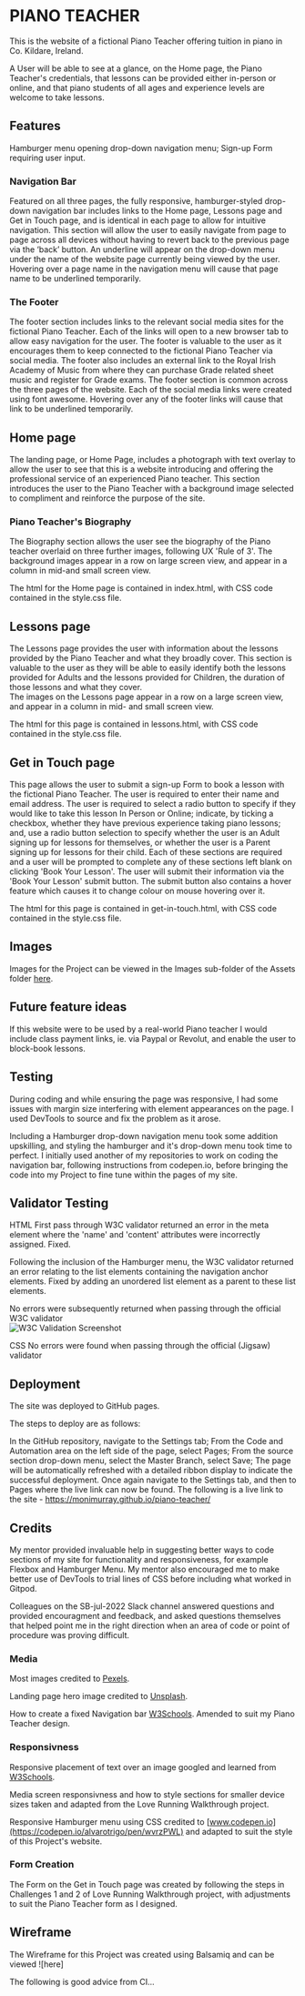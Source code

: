 # PIANO TEACHER

This is the website of a fictional Piano Teacher offering tuition in piano in Co. Kildare, Ireland.

A User will be able to see at a glance, on the Home page, the Piano Teacher's credentials, that lessons can be provided either in-person or online, and that piano students of all ages and experience levels are welcome to take lessons.


## Features

Hamburger menu opening drop-down navigation menu; Sign-up Form requiring user input.

### Navigation Bar

Featured on all three pages, the fully responsive, hamburger-styled drop-down navigation bar includes links to the Home page, Lessons page and Get in Touch page, and is identical in each page to allow for intuitive navigation.
This section will allow the user to easily navigate from page to page across all devices without having to revert back to the previous page via the ‘back’ button.
An underline will appear on the drop-down menu under the name of the website page currently being viewed by the user.
Hovering over a page name in the navigation menu will cause that page name to be underlined temporarily.

### The Footer

The footer section includes links to the relevant social media sites for the fictional Piano Teacher. Each of the links will open to a new browser tab to allow easy navigation for the user.
The footer is valuable to the user as it encourages them to keep connected to the fictional Piano Teacher via social media.  The footer also includes an external link to the Royal Irish Academy of Music from where they can purchase Grade related sheet music and register for Grade exams. The footer section is common across the three pages of the website.
Each of the social media links were created using font awesome.  Hovering over any of the footer links will cause that link to be underlined temporarily.

## Home page 

The landing page, or Home Page, includes a photograph with text overlay to allow the user to see that this is a website introducing and offering the professional service of an experienced Piano teacher.
This section introduces the user to the Piano Teacher with a background image selected to compliment and reinforce the purpose of the site.


### Piano Teacher's Biography

The Biography section allows the user see the biography of the Piano teacher overlaid on three further images, following UX 'Rule of 3'. 
The background images appear in a row on large screen view, and appear in a column in mid-and small screen view.

The html for the Home page is contained in index.html, with CSS code contained in the style.css file.

## Lessons page

The Lessons page provides the user with information about the lessons provided by the Piano Teacher and what they broadly cover.
This section is valuable to the user as they will be able to easily identify both the lessons provided for Adults and the lessons provided for Children, the duration of those lessons and what they cover.  
The images on the Lessons page appear in a row on a large screen view, and appear in a column in mid- and small screen view.

The html for this page is contained in lessons.html, with CSS code contained in the style.css file.

## Get in Touch page

This page allows the user to submit a sign-up Form to book a lesson with the fictional Piano Teacher.  The user is required to enter their name and email address.  The user is required to select a radio button to specify if they would like to take this lesson In Person or Online; indicate, by ticking a checkbox, whether they have previous experience taking piano lessons; and, use a radio button selection to specify whether the user is an Adult signing up for lessons for themselves, or whether the user is a Parent signing up for lessons for their child.  Each of these sections are required and a user will be prompted to complete any of these sections left blank on clicking 'Book Your Lesson'.  The user will submit their information via the 'Book Your Lesson' submit button.  The submit button also contains a hover feature which causes it to change colour on mouse hovering over it.

The html for this page is contained in get-in-touch.html, with CSS code contained in the style.css file.

## Images

Images for the Project can be viewed in the Images sub-folder of the Assets folder [here](assets/images).

## Future feature ideas

If this website were to be used by a real-world Piano teacher I would include class payment links, ie. via Paypal or Revolut, and enable the user to block-book lessons.


## Testing

During coding and while ensuring the page was responsive, I had some issues with margin size interfering with element appearances on the page.  I used DevTools to source and fix the problem as it arose.

Including a Hamburger drop-down navigation menu took some addition upskilling, and styling the hamburger and it's drop-down menu took time to perfect.  I initially used another of my repositories to work on coding the navigation bar, following instructions from codepen.io, before bringing the code into my Project to fine tune within the pages of my site.

<!-- In this section, you need to convince the assessor that you have conducted enough testing to legitimately believe that the site works well. Essentially, in this part you will want to go over all of your project’s features and ensure that they all work as intended, with the project providing an easy and straightforward way for the users to achieve their goals.

In addition, you should mention in this section how your project looks and works on different browsers and screen sizes.

You should also mention in this section any interesting bugs or problems you discovered during your testing, even if you haven't addressed them yet.

If this section grows too long, you may want to split it off into a separate file and link to it from here. -->

## Validator Testing

HTML
First pass through W3C validator returned an error in the meta element where the 'name' and 'content' attributes were incorrectly assigned. Fixed.

Following the inclusion of the Hamburger menu, the W3C validator returned an error relating to the list elements containing the navigation anchor elements.  Fixed by adding an unordered list element as a parent to these list elements.

No errors were subsequently returned when passing through the official W3C validator    
![W3C Validation Screenshot](/assets/images/w3c-validator-check.png)

CSS
No errors were found when passing through the official (Jigsaw) validator
<!-- Unfixed Bugs
You will need to mention unfixed bugs and why they were not fixed. This section should include shortcomings of the frameworks or technologies used. Although time can be a big variable to consider, paucity of time and difficulty understanding implementation is not a valid reason to leave bugs unfixed. -->

## Deployment

The site was deployed to GitHub pages. 

The steps to deploy are as follows:

In the GitHub repository, navigate to the Settings tab;
From the Code and Automation area on the left side of the page, select Pages;
From the source section drop-down menu, select the Master Branch, select Save;
The page will be automatically refreshed with a detailed ribbon display to indicate the successful deployment.
Once again navigate to the Settings tab, and then to Pages where the live link can now be found.
The following is a live link to the site - https://monimurray.github.io/piano-teacher/

## Credits

My mentor provided invaluable help in suggesting better ways to code sections of my site for functionality and responsiveness, for example Flexbox and Hamburger Menu.  My mentor also encouraged me to make better use of DevTools to trial lines of CSS before including what worked in Gitpod.

Colleagues on the SB-jul-2022 Slack channel answered questions and provided encouragment and feedback, and asked questions themselves that helped point me in the right direction when an area of code or point of procedure was proving difficult.

### Media

Most images credited to [Pexels](http://www.pexels.com).  

Landing page hero image credited to [Unsplash](https://unsplash.com/s/photos/piano).

How to create a fixed Navigation bar [W3Schools](https://www.w3schools.com/howto/howto_css_fixed_menu.asp). Amended to suit my Piano Teacher design.

### Responsivness

Responsive placement of text over an image googled and learned from [W3Schools](https://www.w3schools.com/howto/tryit.asp?filename=tryhow_css_hero_image).

Media screen responsivness and how to style sections for smaller device sizes taken and adapted from the Love Running Walkthrough project.

Responsive Hamburger menu using CSS credited to [www.codepen.io](https://codepen.io/alvarotrigo/pen/wvrzPWL) and adapted to suit the style of this Project's website.

### Form Creation

The Form on the Get in Touch page was created by following the steps in Challenges 1 and 2 of Love Running Walkthrough project, with adjustments to suit the Piano Teacher form as I designed.

## Wireframe

The Wireframe for this Project was created using Balsamiq and can be viewed ![here]



<!-- In this section you need to reference where you got your content, media and extra help from. It is common practice to use code from other repositories and tutorials, however, it is important to be very specific about these sources to avoid plagiarism.

You can break the credits section up into Content and Media, depending on what you have included in your project.

Content
The text for the Home page was taken from Wikipedia Article A
Instructions on how to implement form validation on the Sign Up page was taken from Specific YouTube Tutorial
The icons in the footer were taken from Font Awesome
Media
The photos used on the home and sign up page are from This Open Source site
The images used for the gallery page were taken from this other open source site -->

The following is good advice from CI...

<!-- Do some extra research on good and bad coding practices, there are a handful of useful articles to read, consider reviewing the following list when getting started:

Writing Your Best Code
HTML & CSS Coding Best Practices
Google HTML/CSS Style Guide
Getting started with your Portfolio Projects can be daunting, planning your project can make it a lot easier to tackle, take small steps to reach the final outcome and enjoy the process! -->
